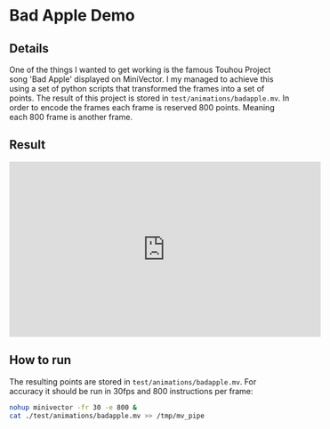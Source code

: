 # Bad Apple Demo

## Details
One of the things I wanted to get working is the famous Touhou Project song 'Bad Apple' displayed on MiniVector.
I my managed to achieve this using a set of python scripts that transformed the frames into a set of points. The result of this project is stored in `test/animations/badapple.mv`.
In order to encode the frames each frame is reserved 800 points. Meaning each 800 frame is another frame.

## Result
<iframe width="560" height="315" src="https://www.youtube.com/embed/GKYqRum3V_0?si=jNDFF7cTJBmohi52" title="YouTube video player" frameborder="0" allow="accelerometer; autoplay; clipboard-write; encrypted-media; gyroscope; picture-in-picture; web-share" referrerpolicy="strict-origin-when-cross-origin" allowfullscreen></iframe>

## How to run
The resulting points are stored in `test/animations/badapple.mv`.
For accuracy it should be run in 30fps and 800 instructions per frame:

```bash
nohup minivector -fr 30 -e 800 &
cat ./test/animations/badapple.mv >> /tmp/mv_pipe
```